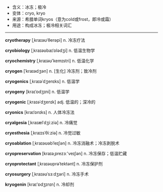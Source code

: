 - <span class="definition">含义：冰冻；极冷</span>
- <span class="definition">变体：cryo, kryo</span>
- <span class="definition">来源：希腊单词kryos（意为cold或frost，即冷或霜）</span>
- <span class="definition">用途：构成冰冻；极冷相关词汇</span>

---

<span class="vocabulary">**cryotherapy**</span> [ˌkraɪəʊˈθerəpi] n. 冷冻疗法

<span class="vocabulary">**cryobiology**</span> [ˌkraɪəʊbaɪˈɒlədʒi] n. 低温生物学

<span class="vocabulary">**cryochemistry**</span> [ˌkraɪəʊ'kemɪstri] n. 低温化学

<span class="vocabulary">**cryogen**</span> [ˈkraɪədʒən] n. [生化] 冷冻剂；致冷剂

<span class="vocabulary">**cryogenics**</span> [ˌkraɪəˈdʒenɪks] n. 低温学

<span class="vocabulary">**cryogeny**</span> [kraɪˈɒdʒɪni] n. 低温学

<span class="vocabulary">**cryogenic**</span> [ˌkraɪəˈdʒenɪk] adj. 低温的；深冷的

<span class="vocabulary">**cryonics**</span> [kraɪˈɒnɪks] n. 人体冷冻法

<span class="vocabulary">**cryalgesia**</span> [ˌkraɪælˈdʒiːziə] n. 冷痛觉

<span class="vocabulary">**cryesthesia**</span> [ˌkraɪɪsˈθiːziə] n. 冷觉过敏

<span class="vocabulary">**cryoablation**</span> [ˌkraɪəʊəbˈleɪʃən] n. 冷冻消融术；冷冻剥脱术

<span class="vocabulary">**cryopreservation**</span> [kraɪəˌprezɜː'veɪʃən] n. 冷冻保存；低温贮藏

<span class="vocabulary">**cryoprotectant**</span> [ˌkraɪəʊprəˈtektənt] n. 冷冻保护剂

<span class="vocabulary">**cryosurgery**</span> [ˌkraɪəʊˈsɜːdʒəri] n. 冷冻手术


<span class="vocabulary">**kryogenin**</span> [kraɪ'ɒdʒɪnɪn] n. 冷却剂
